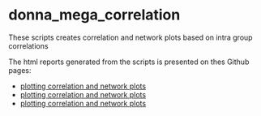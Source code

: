 # donna_mega_correlation
These scripts creates correlation and network plots based on intra group correlations

The html reports generated from the scripts is presented on thes Github pages:
* [plotting correlation and network plots](https://halryd.github.io/donna_mega_correlation/001_read_and_format_data_and_stat_testing.html)
* [plotting correlation and network plots](https://halryd.github.io/donna_mega_correlation/002_format_results_of_statistical_testing.html)
* [plotting correlation and network plots](https://halryd.github.io/donna_mega_correlation/003_plot.html)
